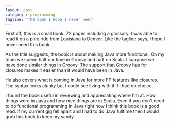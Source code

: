 ```yaml
---
layout: post
category : programming
tagline: "The book I hope I never need"
---
```


First off, this is a small book.  72 pages including a glossary.  I was able to read
it on a plne ride from Louisiana to Denver.  Like the tagline says, I hope I never
need this book.  

As the title suggests, the book is about making Java more functional.  On my team 
we spend half our time in Groovy and half on Scala.  I suppose we 
have done similar things in Groovy.   The support that Groovy has for 
closures makes it easier than it would have been in Java.

He also covers what is coming in Java for more FP features like closures.  The 
syntax looks clunky but I could see living with it if I had no choice.  

I found the book useful in reviewing and appreciating where I'm at.  How things 
were in Java and how nice things are in Scala.  Even if you don't need to do 
functional programming in Java right now I think this book is a good read.
If my current gig fell apart and I had to do Java fulltime then I would
grab this book to keep my sanity.
